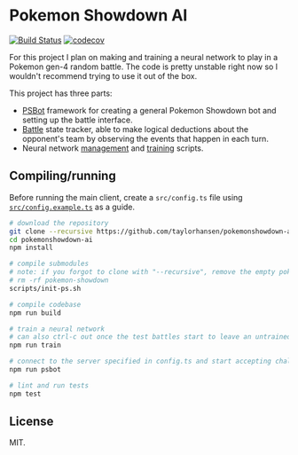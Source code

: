 # Pokemon Showdown AI
[![Build Status](https://travis-ci.org/taylorhansen/pokemonshowdown-ai.svg?branch=master)](https://travis-ci.org/taylorhansen/pokemonshowdown-ai)
[![codecov](https://codecov.io/gh/taylorhansen/pokemonshowdown-ai/branch/master/graph/badge.svg)](https://codecov.io/gh/taylorhansen/pokemonshowdown-ai)

For this project I plan on making and training a neural network to play in a Pokemon gen-4 random battle.
The code is pretty unstable right now so I wouldn't recommend trying to use it out of the box.

This project has three parts:
* [PSBot](/src/psbot) framework for creating a general Pokemon Showdown bot and setting up the battle interface.
* [Battle](/src/battle) state tracker, able to make logical deductions about the opponent's team by observing the events that happen in each turn.
* Neural network [management](/src/ai) and [training](/src/train) scripts.

## Compiling/running
Before running the main client, create a `src/config.ts` file using [`src/config.example.ts`](/src/config.example.ts) as a guide.

```sh
# download the repository
git clone --recursive https://github.com/taylorhansen/pokemonshowdown-ai
cd pokemonshowdown-ai
npm install

# compile submodules
# note: if you forgot to clone with "--recursive", remove the empty pokemon-showdown/ submodule folder before continuing:
# rm -rf pokemon-showdown
scripts/init-ps.sh

# compile codebase
npm run build

# train a neural network
# can also ctrl-c out once the test battles start to leave an untrained network on disk
npm run train

# connect to the server specified in config.ts and start accepting challenges
npm run psbot

# lint and run tests
npm test
```

## License
MIT.
